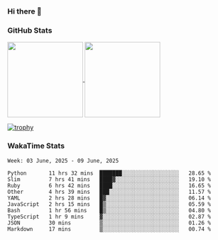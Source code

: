 ### Hi there 👋

### GitHub Stats

<a href="https://github.com/anuraghazra/github-readme-stats">
  <img align="center" height="170px" src="https://github-readme-stats.vercel.app/api/top-langs/?username=tksfjt1024&layout=compact&count_private=true&show_icons=true&show_icons=true&theme=graywhite" />
</a>
<a href="https://github.com/anuraghazra/github-readme-stats">
  <img align="center" height="170px" src="https://github-readme-stats.vercel.app/api?username=tksfjt1024&count_private=true&show_icons=true&show_icons=true&theme=graywhite" />
</a>

[![trophy](https://github-profile-trophy.vercel.app/?username=tksfjt1024)](https://github.com/ryo-ma/github-profile-trophy)

### WakaTime Stats

<!--START_SECTION:waka-->
```text
Week: 03 June, 2025 - 09 June, 2025

Python       11 hrs 32 mins  ███████░░░░░░░░░░░░░░░░░░   28.65 % 
Slim         7 hrs 41 mins   ████▓░░░░░░░░░░░░░░░░░░░░   19.10 % 
Ruby         6 hrs 42 mins   ████░░░░░░░░░░░░░░░░░░░░░   16.65 % 
Other        4 hrs 39 mins   ███░░░░░░░░░░░░░░░░░░░░░░   11.57 % 
YAML         2 hrs 28 mins   █▓░░░░░░░░░░░░░░░░░░░░░░░   06.14 % 
JavaScript   2 hrs 15 mins   █▒░░░░░░░░░░░░░░░░░░░░░░░   05.59 % 
Bash         1 hr 56 mins    █▒░░░░░░░░░░░░░░░░░░░░░░░   04.80 % 
TypeScript   1 hr 9 mins     ▓░░░░░░░░░░░░░░░░░░░░░░░░   02.87 % 
JSON         30 mins         ▒░░░░░░░░░░░░░░░░░░░░░░░░   01.26 % 
Markdown     17 mins         ▒░░░░░░░░░░░░░░░░░░░░░░░░   00.74 % 
```
<!--END_SECTION:waka-->
